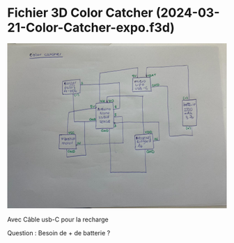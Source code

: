 # Fichier 3D Color Catcher (2024-03-21-Color-Catcher-expo.f3d)


![Schema Technique](/electronics/Electronic_expo/Schema_electronique.jpg)


<p>Avec Câble usb-C pour la recharge</p>
<p>Question : Besoin de + de batterie ? </p>